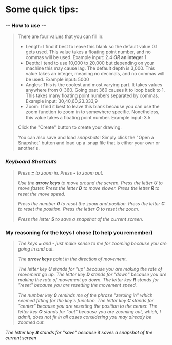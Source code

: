 
# Some quick tips:


### **-- How to use --**


> There are four values that you can fill in:
>
> - Length: I find it best to leave this blank so the default value 0.1 gets used. This value takes a floating point number, and no commas will be used. Example input: 2.4 ***OR* an integer** 1
> - Depth: I tend to use 10,000 to 20,000 but depending on your machine this may cause lag. The default depth is 3,000. This value takes an integer, meaning no decimals, and no commas will be used. Example input: 5000
> - Angles: This is the coolest and most varying part. It takes values anywhere from 0-360. Going past 360 causes it to loop back to 1. This takes many floating point numbers separated by commas. Example input: 30,40,60,23.333,9
> - Zoom: I find it best to leave this blank because you can use the zoom function to zoom in to somewhere specific. Nonetheless, this value takes a floating point number. Example input: 3.5
>
> Click the "Create" button to create your drawing.
>
> You can also save and load *snapshots*!
> Simply click the "Open a Snapshot" button and load up a .snap file that is either your own or another's.

### ***Keyboard Shortcuts***

  

> *Press **=** to zoom in.*
> *Press **-** to zoom out.*
>
> *Use the **arrow keys** to move around the screen.*
> *Press the letter **U** to move faster.*
> *Press the letter **D** to move slower.*
> *Press the letter **R** to reset the move speed.*
>
> *Press the number **0** to reset the zoom and position.*
> *Press the letter **C** to reset the position.*
> *Press the letter **O** to reset the zoom.*
>
> *Press the letter **S** to save a snapshot of the current screen.*

  

### My reasoning for the keys I chose (to help you remember)

  

> *The keys **=** and **-** just make sense to me for zooming because you are going in and out.*
>
> *The **arrow keys** point in the direction of movement.*
>
> *The letter key **U** stands for "up" because you are making the rate of movement go up.*
> *The letter key **D** stands for "down" because you are making the rate of movement go down.*
> *The letter key **R** stands for "reset" because you are resetting the movement speed.*
>
> *The number key **0** reminds me of the phrase "zeroing in" which seemed fitting for the key's function.*
*The letter key **C** stands for "center" because you are resetting the position to the center.*
*The letter key **O** stands for "out" because you are zooming out, which, I admit, does not fit in all cases considering you may already be zoomed out.*

*The letter key **S** stands for "save" because it saves a snapshot of the current screen*
